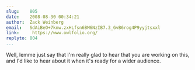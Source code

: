 ```yaml
---
slug:    805
date:    2008-08-30 00:34:21
author:  Zack Weinberg
email:   SdAiBeO+7knw.zxHLfsn6BM6NzIB7.3_GvB6rog4P9yyjtsxxl
link:     https://www.owlfolio.org/
replyto: 804
...
```


Well, lemme just say that I'm really glad to hear that you are
working on this, and I'd like to hear about it when it's ready for a
wider audience.
